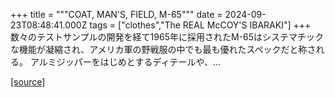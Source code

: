 +++
title = """COAT, MAN'S, FIELD, M-65"""
date = 2024-09-23T08:48:41.000Z
tags = ["clothes","The REAL McCOY'S IBARAKI"]
+++
数々のテストサンプルの開発を経て1965年に採用されたM-65はシステマチックな機能が凝縮され、アメリカ軍の野戦服の中でも最も優れたスペックだと称される。 アルミジッパーをはじめとするディテールや、...

[[source]](https://the-realmccoys.ocnk.net/product/1384)

